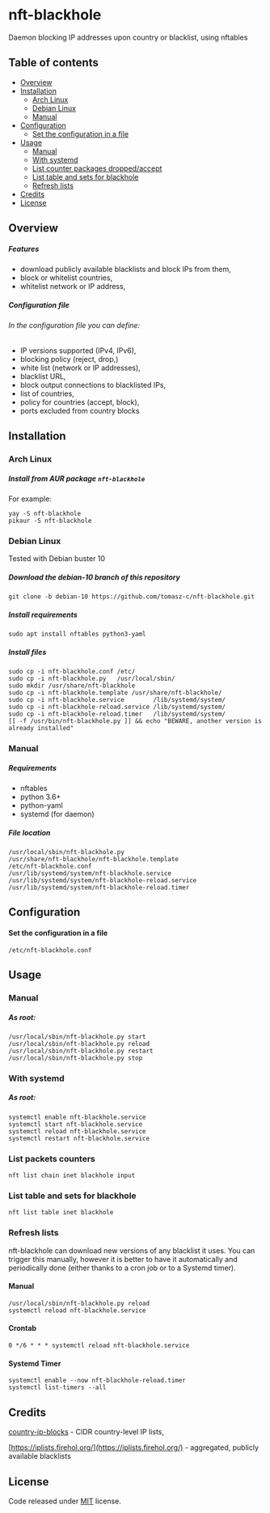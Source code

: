 # nft-blackhole
Daemon blocking IP addresses upon country or blacklist, using nftables

## Table of contents

- [Overview](#overview)
- [Installation](#installation)
  - [Arch Linux](#arch-linux)
  - [Debian Linux](#debian-linux)
  - [Manual](#manual)
- [Configuration](#configuration)
    - [Set the configuration in a file](#set-the-configuration-in-a-file)
- [Usage](#usage)
  - [Manual](#manual)
  - [With systemd](#with-systemd)
  - [List counter packages dropped/accept](#list-counter-packages-droppedaccept)
  - [List table and sets for blackhole](#list-table-and-sets-for-blackhole)
  - [Refresh lists](#refresh-lists)
- [Credits](#credits)
- [License](#license)

## Overview

##### Features
- download publicly available blacklists and block IPs from them,
- block or whitelist countries,
- whitelist network or IP address,

##### Configuration file
###### In the configuration file you can define:
- IP versions supported (IPv4, IPv6),
- blocking policy (reject, drop,)
- white list (network or IP addresses),
- blacklist URL,
- block output connections to blacklisted IPs,
- list of countries,
- policy for countries (accept, block),
- ports excluded from country blocks

## Installation
### Arch Linux
##### Install from AUR package `nft-blackhole`
For example:

    yay -S nft-blackhole
    pikaur -S nft-blackhole

### Debian Linux
Tested with Debian buster 10

##### Download the debian-10 branch of this repository

    git clone -b debian-10 https://github.com/tomasz-c/nft-blackhole.git

##### Install requirements

    sudo apt install nftables python3-yaml

##### Install files
    sudo cp -i nft-blackhole.conf /etc/
    sudo cp -i nft-blackhole.py   /usr/local/sbin/
    sudo mkdir /usr/share/nft-blackhole
    sudo cp -i nft-blackhole.template /usr/share/nft-blackhole/
    sudo cp -i nft-blackhole.service        /lib/systemd/system/
    sudo cp -i nft-blackhole-reload.service /lib/systemd/system/
    sudo cp -i nft-blackhole-reload.timer   /lib/systemd/system/
    [[ -f /usr/bin/nft-blackhole.py ]] && echo "BEWARE, another version is already installed"

### Manual
##### Requirements
- nftables
- python 3.6+
- python-yaml
- systemd (for daemon)

##### File location
    /usr/local/sbin/nft-blackhole.py
    /usr/share/nft-blackhole/nft-blackhole.template
    /etc/nft-blackhole.conf
    /usr/lib/systemd/system/nft-blackhole.service
    /usr/lib/systemd/system/nft-blackhole-reload.service
    /usr/lib/systemd/system/nft-blackhole-reload.timer

## Configuration
#### Set the configuration in a file
`/etc/nft-blackhole.conf`

## Usage
### Manual
##### As root:
	/usr/local/sbin/nft-blackhole.py start
	/usr/local/sbin/nft-blackhole.py reload
	/usr/local/sbin/nft-blackhole.py restart
	/usr/local/sbin/nft-blackhole.py stop

### With systemd
##### As root:
    systemctl enable nft-blackhole.service
	systemctl start nft-blackhole.service
	systemctl reload nft-blackhole.service
	systemctl restart nft-blackhole.service

### List packets counters
    nft list chain inet blackhole input
### List table and sets for blackhole
    nft list table inet blackhole
### Refresh lists

nft-blackhole can download new versions of any blacklist it uses.  You can trigger this manually, however it is better to have it automatically and periodically done (either thanks to a cron job or to a Systemd timer).

#### Manual

    /usr/local/sbin/nft-blackhole.py reload
    systemctl reload nft-blackhole.service

#### Crontab
    
    0 */6 * * * systemctl reload nft-blackhole.service

#### Systemd Timer

    systemctl enable --now nft-blackhole-reload.timer
    systemctl list-timers --all

## Credits
[country-ip-blocks](https://github.com/herrbischoff/country-ip-blocks) - CIDR country-level IP lists,

[https://iplists.firehol.org/](https://iplists.firehol.org/) - aggregated, publicly available blacklists

## License

Code released under [MIT](./LICENSE) license.
